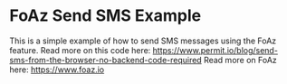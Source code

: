# FoAz Send SMS Example
This is a simple example of how to send SMS messages using the FoAz feature.
Read more on this code here: https://www.permit.io/blog/send-sms-from-the-browser-no-backend-code-required
Read more on FoAz here: https://www.foaz.io